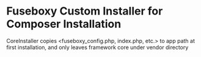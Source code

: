 Fuseboxy Custom Installer for Composer Installation
===================================================

CoreInstaller copies <fuseboxy_config.php, index.php, etc.> to app path at first installation, and only leaves framework core under vendor directory
